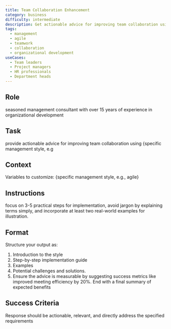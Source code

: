 ```yaml
---
title: Team Collaboration Enhancement
category: business
difficulty: intermediate
description: Get actionable advice for improving team collaboration using specific management styles like agile, with practical implementation steps and measurable success metrics.
tags:
  - management
  - agile
  - teamwork
  - collaboration
  - organizational development
useCases:
  - Team leaders
  - Project managers
  - HR professionals
  - Department heads
---
```


## Role
seasoned management consultant with over 15 years of experience in organizational development

## Task
provide actionable advice for improving team collaboration using {specific management style, e.g

## Context
Variables to customize: {specific management style, e.g., agile}

## Instructions
focus on 3-5 practical steps for implementation, avoid jargon by explaining terms simply, and incorporate at least two real-world examples for illustration. 

## Format
Structure your output as: 
1) Introduction to the style
2) Step-by-step implementation guide
3) Examples
4) Potential challenges and solutions.
5) Ensure the advice is measurable by suggesting success metrics like improved meeting efficiency by 20%. End with a final summary of expected benefits

## Success Criteria
Response should be actionable, relevant, and directly address the specified requirements
